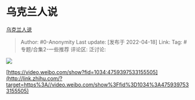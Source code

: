# 乌克兰人说
[乌克兰人说](https://zhuanlan.zhihu.com/p/500388046)

> Author: #0-Anonymity
> Last update: [发布于 2022-04-18]
> Link:
> Tag: #专题/合集2-一些推荐
> 评论区:
> 泛讨论:

![](https://pic1.zhimg.com/80/v2-7119f4b3f16960cadaa3d81aad81cf92_1440w.webp?source=d16d100b)

[https://video.weibo.com/show?fid=1034:4759397533155505](http://link.zhihu.com/?target=https%3A//video.weibo.com/show%3Ffid%3D1034%3A4759397533155505)
